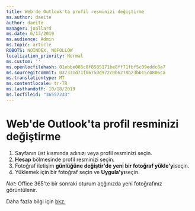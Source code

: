 ```yaml
---
title: Web'de Outlook'ta profil resminizi değiştirme
ms.author: daeite
author: daeite
manager: joallard
ms.date: 6/13/2019
ms.audience: Admin
ms.topic: article
ROBOTS: NOINDEX, NOFOLLOW
localization_priority: Normal
ms.custom: ''
ms.openlocfilehash: 01ebbe085c0f8585171be8ff71fbf5c09eddc8a7
ms.sourcegitcommit: 037331d71f06750d972c0b6278b23bb15c4806ca
ms.translationtype: MT
ms.contentlocale: tr-TR
ms.lasthandoff: 10/18/2019
ms.locfileid: "36557233"
---
```

# <a name="change-your-profile-picture-in-outlook-on-the-web"></a>Web'de Outlook'ta profil resminizi değiştirme

1. Sayfanın üst kısmında adınızı veya profil resminizi seçin.
1. **Hesap** bölmesinde profil resminizi seçin.
1. Fotoğraf iletişim **günlüğüne değiştir'de** **yeni bir fotoğraf yükle'yi**seçin.
1. Yüklemek için bir fotoğraf seçin ve **Uygula'yı**seçin.

*Not:* Office 365'te bir sonraki oturum açğınızda yeni fotoğrafınız görüntülenir.

Daha fazla bilgi için [bkz.](https://support.office.com/article/b2dbb289-851d-4bed-93c3-3e136f5659ec)